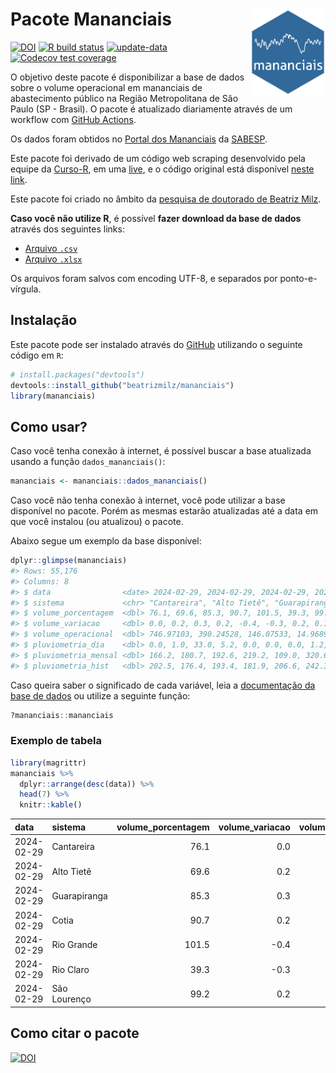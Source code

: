 
<!-- README.md is generated from README.Rmd. Please edit that file -->

# Pacote Mananciais <img src="man/figures/hexlogo.png" align="right" width = "120px"/>

<!-- badges: start -->

[![DOI](https://zenodo.org/badge/DOI/10.5281/zenodo.4733056.svg)](https://doi.org/10.5281/zenodo.4733056)
[![R build
status](https://github.com/beatrizmilz/mananciais/workflows/R-CMD-check/badge.svg)](https://github.com/beatrizmilz/mananciais/actions)
[![update-data](https://github.com/beatrizmilz/mananciais/actions/workflows/2-update_data.yaml/badge.svg)](https://github.com/beatrizmilz/mananciais/actions/workflows/2-update_data.yaml)
[![Codecov test
coverage](https://codecov.io/gh/beatrizmilz/mananciais/branch/master/graph/badge.svg)](https://codecov.io/gh/beatrizmilz/mananciais?branch=master)
<!-- badges: end -->

O objetivo deste pacote é disponibilizar a base de dados sobre o volume
operacional em mananciais de abastecimento público na Região
Metropolitana de São Paulo (SP - Brasil). O pacote é atualizado
diariamente através de um workflow com [GitHub
Actions](https://github.com/beatrizmilz/mananciais/actions).

Os dados foram obtidos no [Portal dos
Mananciais](http://mananciais.sabesp.com.br/Situacao) da
[SABESP](http://site.sabesp.com.br/site/Default.aspx).

Este pacote foi derivado de um código web scraping desenvolvido pela
equipe da [Curso-R](https://www.curso-r.com/), em uma
[live](https://youtu.be/jvZIxrMmOcQ), e o código original está
disponível [neste
link](https://github.com/curso-r/lives/blob/master/drafts/20200730_scraper_sabesp.R).

Este pacote foi criado no âmbito da [pesquisa de doutorado de Beatriz
Milz](https://beatrizmilz.github.io/tese/).

**Caso você não utilize R**, é possível **fazer download da base de
dados** através dos seguintes links:

- [Arquivo
  `.csv`](https://github.com/beatrizmilz/mananciais/raw/master/inst/extdata/mananciais.csv)
- [Arquivo
  `.xlsx`](https://github.com/beatrizmilz/mananciais/blob/master/inst/extdata/mananciais.xlsx?raw=true)

Os arquivos foram salvos com encoding UTF-8, e separados por
ponto-e-vírgula.

## Instalação

Este pacote pode ser instalado através do [GitHub](https://github.com/)
utilizando o seguinte código em `R`:

``` r
# install.packages("devtools")
devtools::install_github("beatrizmilz/mananciais")
library(mananciais)
```

## Como usar?

Caso você tenha conexão à internet, é possível buscar a base atualizada
usando a função `dados_mananciais()`:

``` r
mananciais <- mananciais::dados_mananciais() 
```

Caso você não tenha conexão à internet, você pode utilizar a base
disponível no pacote. Porém as mesmas estarão atualizadas até a data em
que você instalou (ou atualizou) o pacote.

Abaixo segue um exemplo da base disponível:

``` r
dplyr::glimpse(mananciais)
#> Rows: 55,176
#> Columns: 8
#> $ data                <date> 2024-02-29, 2024-02-29, 2024-02-29, 2024-02-29, 2…
#> $ sistema             <chr> "Cantareira", "Alto Tietê", "Guarapiranga", "Cotia…
#> $ volume_porcentagem  <dbl> 76.1, 69.6, 85.3, 90.7, 101.5, 39.3, 99.2, 76.1, 6…
#> $ volume_variacao     <dbl> 0.0, 0.2, 0.3, 0.2, -0.4, -0.3, 0.2, 0.1, 0.2, 0.1…
#> $ volume_operacional  <dbl> 746.97103, 390.24528, 146.07533, 14.96893, 113.907…
#> $ pluviometria_dia    <dbl> 0.0, 1.0, 33.0, 5.2, 0.0, 0.0, 0.0, 1.2, 0.9, 0.0,…
#> $ pluviometria_mensal <dbl> 166.2, 180.7, 192.6, 219.2, 109.0, 320.6, 195.6, 1…
#> $ pluviometria_hist   <dbl> 202.5, 176.4, 193.4, 181.9, 206.6, 242.3, 230.5, 2…
```

Caso queira saber o significado de cada variável, leia a [documentação
da base de
dados](https://beatrizmilz.github.io/mananciais/reference/mananciais.html)
ou utilize a seguinte função:

``` r
?mananciais::mananciais
```

### Exemplo de tabela

``` r
library(magrittr)
mananciais %>% 
  dplyr::arrange(desc(data)) %>% 
  head(7) %>%
  knitr::kable()
```

| data       | sistema      | volume_porcentagem | volume_variacao | volume_operacional | pluviometria_dia | pluviometria_mensal | pluviometria_hist |
|:-----------|:-------------|-------------------:|----------------:|-------------------:|-----------------:|--------------------:|------------------:|
| 2024-02-29 | Cantareira   |               76.1 |             0.0 |          746.97103 |              0.0 |               166.2 |             202.5 |
| 2024-02-29 | Alto Tietê   |               69.6 |             0.2 |          390.24528 |              1.0 |               180.7 |             176.4 |
| 2024-02-29 | Guarapiranga |               85.3 |             0.3 |          146.07533 |             33.0 |               192.6 |             193.4 |
| 2024-02-29 | Cotia        |               90.7 |             0.2 |           14.96893 |              5.2 |               219.2 |             181.9 |
| 2024-02-29 | Rio Grande   |              101.5 |            -0.4 |          113.90757 |              0.0 |               109.0 |             206.6 |
| 2024-02-29 | Rio Claro    |               39.3 |            -0.3 |            5.37494 |              0.0 |               320.6 |             242.3 |
| 2024-02-29 | São Lourenço |               99.2 |             0.2 |           88.14210 |              0.0 |               195.6 |             230.5 |

## Como citar o pacote

[![DOI](https://zenodo.org/badge/DOI/10.5281/zenodo.4733056.svg)](https://doi.org/10.5281/zenodo.4733056)
